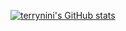 [![terrynini's GitHub stats](https://github-readme-stats.vercel.app/api?username=terrynini)](https://github.com/anuraghazra/github-readme-stats)

